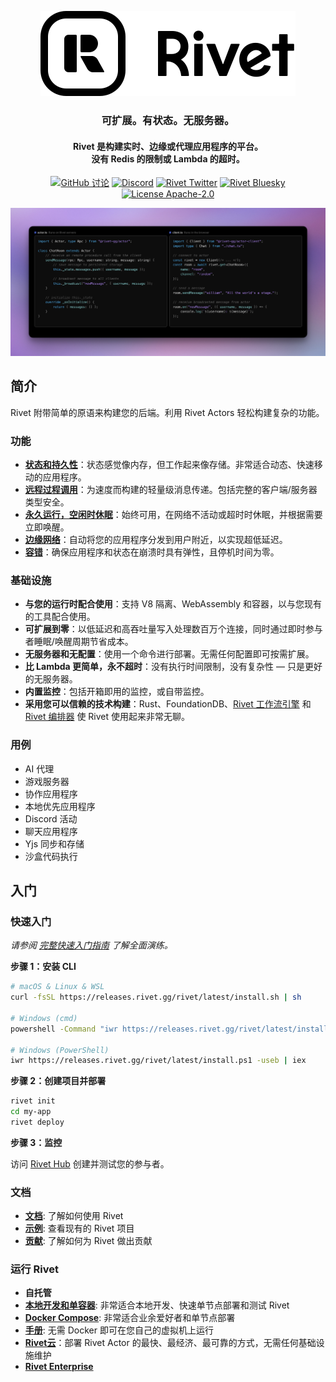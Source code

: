 <p align="center">
<a href="https://rivet.gg">
<picture>
<source media="(prefers-color-scheme: dark)" srcset="./.github/media/icon-text-white.svg" alt="Rivet">
<img src="./.github/media/icon-text-black.svg" alt="Rivet">
</picture>
</a>
</p>

<h3 align="center">可扩展。有状态。无服务器。</h3>
<h4 align="center">
Rivet 是构建实时、边缘或代理应用程序的平台。<br/>
没有 Redis 的限制或 Lambda 的超时。
</h4>
<p align="center">
<!-- <a href="https://github.com/rivet-gg/rivet/graphs/commit-activity"><img alt="GitHub 提交活动" src="https://img.shields.io/github/commit-activity/m/rivet-gg/rivet?style=flat-square"/></a> -->
<a href="https://github.com/orgs/rivet-gg/discussions"><img alt="GitHub 讨论" src="https://img.shields.io/github/discussions/rivet-gg/rivet?logo=github&logoColor=fff"></a>
<a href="https://rivet.gg/discord"><img alt="Discord" src="https://img.shields.io/discord/822914074136018994?color=7389D8&label&logo=discord&logoColor=ffffff"/></a>
<a href="https://twitter.com/rivet_gg"><img src="https://img.shields.io/twitter/follow/rivet_gg" alt="Rivet Twitter" /></a>
<a href="https://bsky.app/profile/rivet.gg"><img src="https://img.shields.io/badge/Follow%20%40rivet.gg-4C1?color=0285FF&logo=bluesky&logoColor=ffffff" alt="Rivet Bluesky" /></a>
<a href="/LICENSE"><img alt="License Apache-2.0" src="https://img.shields.io/github/license/rivet-gg/rivet?logo=open-source-initiative&logoColor=white"></a>
</p>

![代码片段](./.github/media/code.png)

## 简介

Rivet 附带简单的原语来构建您的后端。利用 Rivet Actors 轻松构建复杂的功能。

### 功能

- [**状态和持久性**](https://rivet.gg/docs/state)：状态感觉像内存，但工作起来像存储。非常适合动态、快速移动的应用程序。
- [**远程过程调用**](https://rivet.gg/docs/rpc)：为速度而构建的轻量级消息传递。包括完整的客户端/服务器类型安全。
- [**永久运行，空闲时休眠**](https://rivet.gg/docs/lifecycle)：始终可用，在网络不活动或超时时休眠，并根据需要立即唤醒。
- [**边缘网络**](https://rivet.gg/docs/edge)：自动将您的应用程序分发到用户附近，以实现超低延迟。
- [**容错**](https://rivet.gg/docs/fault-tolerance)：确保应用程序和状态在崩溃时具有弹性，且停机时间为零。

### 基础设施

- **与您的运行时配合使用**：支持 V8 隔离、WebAssembly 和容器，以与您现有的工具配合使用。
- **可扩展到零**：以低延迟和高吞吐量写入处理数百万个连接，同时通过即时参与者睡眠/唤醒周期节省成本。
- **无服务器和无配置**：使用一个命令进行部署。无需任何配置即可按需扩展。
- **比 Lambda 更简单，永不超时**：没有执行时间限制，没有复杂性 — 只是更好的无服务器。
- **内置监控**：包括开箱即用的监控，或自带监控。
- **采用您可以信赖的技术构建**：Rust、FoundationDB、[Rivet 工作流引擎](docs-internal/libraries/workflow/OVERVIEW.md) 和 [Rivet 编排器](packages/services/pegboard/) 使 Rivet 使用起来非常无聊。

### 用例

- AI 代理
- 游戏服务器
- 协作应用程序
- 本地优先应用程序
- Discord 活动
- 聊天应用程序
- Yjs 同步和存储
- 沙盒代码执行

## 入门

### 快速入门

_请参阅 [完整快速入门指南](https://rivet.gg/docs/setup) 了解全面演练。_

**步骤 1：安装 CLI**

```sh
# macOS & Linux & WSL
curl -fsSL https://releases.rivet.gg/rivet/latest/install.sh | sh

# Windows (cmd)
powershell -Command "iwr https://releases.rivet.gg/rivet/latest/install.ps1 -useb | iex"

# Windows (PowerShell)
iwr https://releases.rivet.gg/rivet/latest/install.ps1 -useb | iex
```

**步骤 2：创建项目并部署**

```sh
rivet init
cd my-app
rivet deploy
```

**步骤 3：监控**

访问 [Rivet Hub](https://hub.rivet.gg) 创建并测试您的参与者。

### 文档

- [**文档**](https://rivet.gg/docs): 了解如何使用 Rivet
- [**示例**](./examples/): 查看现有的 Rivet 项目
- [**贡献**](./CONTRIBUTING.md): 了解如何为 Rivet 做出贡献

### 运行 Rivet

- **自托管**
- [**本地开发和单容器**](https://rivet.gg/docs/self-hosting/single-container): 非常适合本地开发、快速单节点部署和测试 Rivet
- [**Docker Compose**](https://rivet.gg/docs/self-hosting/docker-compose): 非常适合业余爱好者和单节点部署
- [**手册**](https://rivet.gg/docs/self-hosting/manual-deployment): 无需 Docker 即可在您自己的虚拟机上运行
- [**Rivet云**](https://hub.rivet.gg)：部署 Rivet Actor 的最快、最经济、最可靠的方式，无需任何基础设施维护
- [**Rivet Enterprise**](https://rivet)
